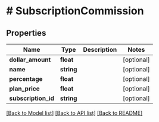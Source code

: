 # # SubscriptionCommission

## Properties

Name | Type | Description | Notes
------------ | ------------- | ------------- | -------------
**dollar_amount** | **float** |  | [optional]
**name** | **string** |  | [optional]
**percentage** | **float** |  | [optional]
**plan_price** | **float** |  | [optional]
**subscription_id** | **string** |  | [optional]

[[Back to Model list]](../../README.md#models) [[Back to API list]](../../README.md#endpoints) [[Back to README]](../../README.md)
